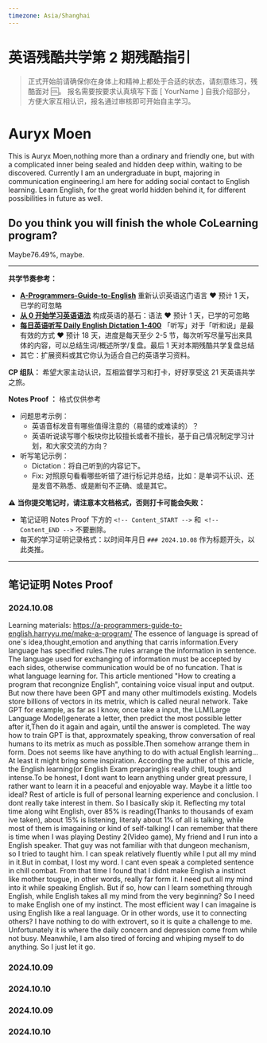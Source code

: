 ```yaml
---
timezone: Asia/Shanghai
---
```




# 英语残酷共学第 2 期残酷指引

> 正式开始前请确保你在身体上和精神上都处于合适的状态，请刻意练习，残酷面对 🆒。 报名需要按要求认真填写下面 [ YourName ] 自我介绍部分，方便大家互相认识，报名通过审核即可开始自主学习。

# Auryx Moen

This is Auryx Moen,nothing more than a ordinary and friendly one, but with a complicated inner being sealed and hidden deep within, waiting to be discovered. 
Currently I am an undergraduate in bupt, majoring in communication engineering.I am here for adding social contact to English learning. 
Learn English, for the great world hidden behind it, for different possibilities in future as well.

## Do you think you will finish the whole CoLearning program?

Maybe76.49%, maybe.

---

**共学节奏参考：**

- [**A-Programmers-Guide-to-English**](https://github.com/yujiangshui/A-Programmers-Guide-to-English) 重新认识英语这门语言 ❤️ 预计 1 天，已学的可忽略
- [**从 0 开始学习英语语法**](https://hzpt-inet-club.github.io/english-note/) 构成英语的基石：语法 ❤️ 预计 1 天，已学的可忽略
- [**每日英语听写 Daily English Dictation 1-400**](https://www.bilibili.com/video/BV1U7411a7xG?p=3&vd_source=bc0666711d2280c24d54945ab9c11146) 「听写」对于「听和说」是最有效的方式 ❤️ 预计 18 天，进度是每天至少 2-5 节，每次听写尽量写出来具体的内容，可以总结生词/概述所学/复盘。最后 1 天对本期残酷共学复盘总结
- 其它：扩展资料或其它你认为适合自己的英语学习资料。

**CP 组队：**  希望大家主动认识，互相监督学习和打卡，好好享受这 21 天英语共学之旅。

**Notes Proof ：** 格式仅供参考

- 问题思考示例：
  - 英语音标发音有哪些值得注意的（易错的或难读的）？
  - 英语听说读写哪个板块你比较擅长或者不擅长，基于自己情况制定学习计划，和大家交流的方向？
- 听写笔记示例：
  - Dictation：将自己听到的内容记下。
  - Fix: 对照原句看看哪些听错了进行标记并总结，比如：是单词不认识、还是发音不熟悉、或是断句不正确、或是其它。

⚠️ **当你提交笔记时，请注意本文档格式，否则打卡可能会失败：**

- 笔记证明 Notes Proof 下方的 `<!-- Content_START -->` 和` <!-- Content_END -->` 不要删除。
- 每天的学习证明记录格式：以时间年月日 `### 2024.10.08` 作为标题开头，以此类推。

---

## 笔记证明 Notes Proof

<!-- Content_START --> 

### 2024.10.08
Learning materials: https://a-programmers-guide-to-english.harryyu.me/make-a-program/
The essence of language is spread of one`s idea,thought,emotion and anything that carris information.Every language has specified rules.The rules arrange the information in sentence.
The language used for exchanging of information must be accepted by each sides, otherwise communication would be of no funcation. That is what language learning for. 
This article mentioned "How to creating a program that recongnize English", containing voice visual input and output. But now there have been GPT and many other multimodels existing. Models store billions of vectors in its metrix, which is called neural network.
Take GPT for example, as far as I know, once take a input, the LLM(Large Language Model)generate a letter, then predict the most possible letter after it,Then do it again and again, until the answer is completed.
The way how to train GPT is that, approxmately speaking, throw conversation of real humans to its metrix as much as possible.Then somehow arrange them in form.
Does not seems like have anything to do with actual English learning... At least it might bring some inspiration.
According the auther of this article, the English learning(or English Exam preparing)is really chill, tough and intense.To be honest, I dont want to learn anything under great pressure, I rather want to learn it in a peaceful and enjoyable way. Maybe it a little too ideal?
Rest of article is full of personal learning experience and conclusion. I dont really take interest in them. So I basically skip it.
Reflecting my total time along wiht English, over 85% is reading(Thanks to thousands of exam ive taken), about 15% is listening, literaly about 1% of all is talking, while most of them is imagaining or kind of self-talking!
I can remember that there is time when I was playing Destiny 2(Video game), My friend and I run into a English speaker. That guy was not familiar with that dungeon mechanism, so I tried to taught him. I can speak relatively fluently while I put all my mind in it.But in combat, I lost my word. I cant even speak a completed sentence in chill combat. From that time I found that I didnt make English a instinct like mother tougue, in other words, really far form it. I need put all my mind into it while speaking English.
But if so, how can I learn something through English, while English takes all my mind from the very beginning?
So I need to make English one of my instinct. The most efficient way I can imagaine is using English like a real language. Or in other words, use it to connecting others?
I have nothing to do with extrovert, so it is quite a challenge to me. Unfortunately it is where the daily concern and depression come from while not busy.
Meanwhile, I am also tired of forcing and whiping myself to do anything. So I just let it go.


### 2024.10.09



### 2024.10.10



### 2024.10.09



### 2024.10.10







<!-- Content_END -->

